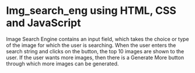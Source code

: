 # Img_search_eng  using HTML, CSS and JavaScript 
Image Search Engine contains an input field, which takes the choice or type of the image for which the user is searching. When the user enters the search string and clicks on the button, the top 10 images are shown to the user. If the user wants more images, then there is a Generate More button through which more images can be generated.
